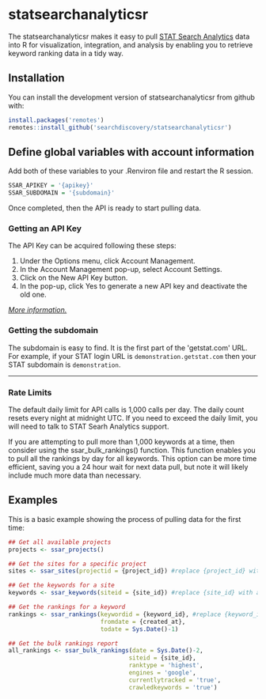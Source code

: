# statsearchanalyticsr

The statsearchanalyticsr makes it easy to pull [STAT Search Analytics](https://getstat.com) data into R for visualization, integration, and analysis by enabling you to retrieve keyword ranking data in a tidy way. 

## Installation

You can install the development version of statsearchanalyticsr from github with:

``` r
install.packages('remotes')
remotes::install_github('searchdiscovery/statsearchanalyticsr')
```

## Define global variables with account information

Add both of these variables to your .Renviron file and restart the R session.

```r
SSAR_APIKEY = '{apikey}'  
SSAR_SUBDOMAIN = '{subdomain}'
```
Once completed, then the API is ready to start pulling data.

### Getting an API Key

The API Key can be acquired following these steps:

1. Under the Options menu, click Account Management.
2. In the Account Management pop-up, select Account Settings.
3. Click on the New API Key button.
4. In the pop-up, click Yes to generate a new API key and deactivate the old one.

*[More information.](https://help.getstat.com/knowledgebase/api-services/#generating-an-api-key)*

### Getting the subdomain

The subdomain is easy to find. It is the first part of the 'getstat.com' URL. For example, if your STAT login URL is `demonstration.getstat.com` then your STAT subdomain is `demonstration`.

*** 
### Rate Limits

The default daily limit for API calls is 1,000 calls per day. The daily count resets every night at midnight UTC. If you need to exceed the daily limit, you will need to talk to STAT Searh Analytics support.

If you are attempting to pull more than 1,000 keywords at a time, then consider using the ssar_bulk_rankings() function. This function enables you to pull all the rankings by day for all keywords. This option can be more time efficient, saving you a 24 hour wait for next data pull, but note it will likely include much more data than necessary.

## Examples

This is a basic example showing the process of pulling data for the first time:

``` r
## Get all available projects
projects <- ssar_projects()

## Get the sites for a specific project
sites <- ssar_sites(projectid = {project_id}) #replace {project_id} with a specific project id found in the `projects` object

## Get the keywords for a site
keywords <- ssar_keywords(siteid = {site_id}) #replace {site_id} with a specific site id found in the 'sites' object

## Get the rankings for a keyword
rankings <- ssar_rankings(keywordid = {keyword_id}, #replace {keyword_id} with a specific keyword id  found in the `keywords` object
                          fromdate = {created_at}, 
                          todate = Sys.Date()-1) 

## Get the bulk rankings report
all_rankings <- ssar_bulk_rankings(date = Sys.Date()-2, 
                                  siteid = {site_id}, 
                                  ranktype = 'highest', 
                                  engines = 'google', 
                                  currentlytracked = 'true', 
                                  crawledkeywords = 'true')
```

